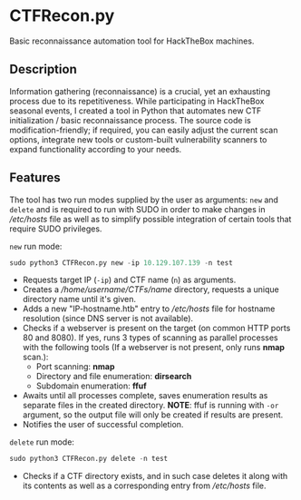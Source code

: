 # CTFRecon.py
 Basic reconnaissance automation tool for HackTheBox machines.

## Description

 Information gathering (reconnaissance) is a crucial, yet an exhausting process due to its repetitiveness. While participating in HackTheBox seasonal events, I created a tool in Python that automates new CTF initialization / basic reconnaissance process. The source code is modification-friendly; if required, you can easily adjust the current scan options, integrate new tools or custom-built vulnerability scanners to expand functionality according to your needs.

## Features

 The tool has two run modes supplied by the user as arguments: `new` and `delete` and is required to run with SUDO in order to make changes in */etc/hosts* file as well as to simplify possible integration of certain tools that require SUDO privileges.

 `new` run mode:

 ```python
 sudo python3 CTFRecon.py new -ip 10.129.107.139 -n test
 ```
 * Requests target IP (`-ip`) and CTF name (`n`) as arguments.
 * Creates a */home/username/CTFs/name* directory, requests a unique directory name until it's given.
 * Adds a new "IP-hostname.htb" entry to */etc/hosts* file for hostname resolution (since DNS server is not available).
 * Checks if a webserver is present on the target (on common HTTP ports 80 and 8080). If yes, runs 3 types of scanning as parallel processes with the following tools (If a webserver is not present, only runs **nmap** scan.):
   * Port scanning: **nmap**
   * Directory and file enumeration: **dirsearch**
   * Subdomain enumeration: **ffuf**
 * Awaits until all processes complete, saves enumeration results as separate files in the created directory.
 **NOTE**: ffuf is running with `-or` argument, so the output file will only be created if results are present.
 * Notifies the user of successful completion.

 `delete` run mode:
 ```python
 sudo python3 CTFRecon.py delete -n test
 ```

 * Checks if a CTF directory exists, and in such case deletes it along with its contents as well as a corresponding entry from */etc/hosts* file.
